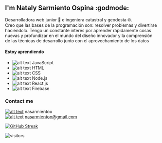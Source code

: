 ## I'm Nataly Sarmiento Ospina :godmode:

Desarrolladora web junior :toolbox:  e ingeniera catastral y geodesta :globe_with_meridians:. <br />
Creo que las bases de la programación son: resolver problemas y divertirse haciéndolo. Tengo un constante interés por aprender rápidamente cosas nuevas y profundizar en el mundo del diseño innovador y la comprensión de las técnicas de desarrollo junto con el aprovechamiento de los datos

#### Estoy aprendiendo
* ![alt text][1.3] JavaScript
* ![alt text][1.4] HTML
* ![alt text][1.5] CSS
* ![alt text][1.6] Node.js
* ![alt text][1.7] React.js
* ![alt text][1.8] Firebase

### Contact me

[![alt text][1.1]][1] nasarmientoo <br />
[![alt text][1.2]][2] nasarmientoo@gmail.com

[1.1]: https://user-images.githubusercontent.com/72315710/126590347-c465b4d8-31a3-4d82-937e-9faeb0e56d91.png
[1.2]: https://user-images.githubusercontent.com/72315710/126590969-2a0c2592-aebd-485a-9ce8-3fbd7ff44ab2.png
[1.3]: https://user-images.githubusercontent.com/72315710/126600141-4245abb1-71d9-4c78-9ebe-e72c8659c230.png
[1.4]: https://user-images.githubusercontent.com/72315710/126600403-f27b8543-409d-4d7d-be7b-a3a9006ef09e.png
[1.5]: https://user-images.githubusercontent.com/72315710/126600436-b666a731-e6c5-4da6-859f-2cc799a89573.png
[1.6]: https://user-images.githubusercontent.com/72315710/126600472-b5057b22-8735-497a-a014-59affb99e37e.png
[1.7]: https://user-images.githubusercontent.com/72315710/126600505-0dd428cd-28e6-4284-adb0-1e7701e35b6d.png
[1.8]: https://user-images.githubusercontent.com/72315710/126600548-9859f3a6-5ba6-43c1-a949-72873357ba0f.png


[1]: https://www.linkedin.com/in/nasarmientoo/
[2]: https://mail.google.com/mail/u/0/#inbox
 
[![GitHub Streak](http://github-readme-streak-stats.herokuapp.com?user=nasarmientoo&theme=gruvbox_duo)](https://git.io/streak-stats)

![visitors](https://visitor-badge.glitch.me/badge?page_id=https://github.com/nasarmientoo)




